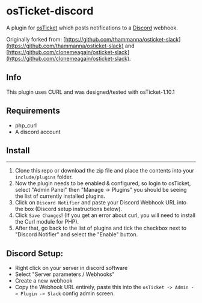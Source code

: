 osTicket-discord
================
A plugin for [osTicket](https://osticket.com) which posts notifications to a [Discord](https://discordapp.com/) webhook.

Originally forked from: [https://github.com/thammanna/osticket-slack](https://github.com/thammanna/osticket-slack) and
[https://github.com/clonemeagain/osticket-slack](https://github.com/clonemeagain/osticket-slack).

Info
----
This plugin uses CURL and was designed/tested with osTicket-1.10.1

## Requirements
- php_curl
- A discord account

## Install
----------
1. Clone this repo or download the zip file and place the contents into your `include/plugins` folder.
1. Now the plugin needs to be enabled & configured, so login to osTicket, select "Admin Panel" then "Manage -> Plugins" you should be seeing the list of currently installed plugins.
1. Click on `Discord Notifier` and paste your Discord Webhook URL into the box (Discord setup instructions below). 
1. Click `Save Changes`! (If you get an error about curl, you will need to install the Curl module for PHP). 
1. After that, go back to the list of plugins and tick the checkbox next to "Discord Notifier" and select the "Enable" button.


## Discord Setup:
- Right click on your server in discord software
- Select "Server parameters / Webhooks"
- Create a new webhook
- Copy the Webhook URL entirely, paste this into the `osTicket -> Admin -> Plugin -> Slack` config admin screen.
